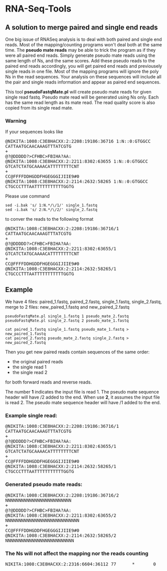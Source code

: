 # RNA-Seq-Tools

## A solution to merge paired and single end reads
One big issue of RNASeq analysis is to deal with both paired and single end reads. 
Most of the mapping/counting programs won't deal both at the same time. 
The __pseudo mate reads__ may be able to trick the program as if they were all paired end reads.
Simply generate pseudo mate reads using the same length of Ns, and the same scores.
Add these pseudo reads to the paired end reads accordingly, you will get paired end reads and 
previousely single reads in one file. Most of the mapping programs will ignore the poly Ns in the read sequences. 
Your analysis on these sequences will include all the pair and single reads information and appear as paired end sequences.


This tool **pseudoFastqMate.pl** will create pseudo mate reads for given single read fastq.
Pseudo mate read will be generated using Ns only. Each has the same read length as its mate read.
The read quality score is also copied from its single read mate.

### Warning
If your sequences looks like 
<pre>
@NIKITA:1008:C3E8HACXX:2:2208:19186:36716 1:N::0:GTGGCC
CATTAATGCAACAAAGTTTATCGTG  
+
@?@DDDDD?>CFHBC>FBIHA?AA:  
@NIKITA:1008:C3E8HACXX:2:2211:8302:63655 1:N::0:GTGGCC  
GTCATCTATGCAAAACATTTTTTTTCNT  
+
CC@FFFFDDHGDDFHGEGGGIJIIE9#0  
@NIKITA:1008:C3E8HACXX:2:2114:2632:58265 1:N::0:GTGGCC
CTGCCCTTTAATTTTTTTTTTTGGTG  
</pre>

Please use command 
```
sed -i.bak 's/ 1:N.*/\/1/' single_1.fastq
sed -i.bak 's/ 2:N.*/\/2/' single_2.fastq
```

to conver the reads to the following format

<pre>
@NIKITA:1008:C3E8HACXX:2:2208:19186:36716/1  
CATTAATGCAACAAAGTTTATCGTG  
+
@?@DDDDD?>CFHBC>FBIHA?AA:  
@NIKITA:1008:C3E8HACXX:2:2211:8302:63655/1  
GTCATCTATGCAAAACATTTTTTTTCNT  
+
CC@FFFFDDHGDDFHGEGGGIJIIE9#0  
@NIKITA:1008:C3E8HACXX:2:2114:2632:58265/1  
CTGCCCTTTAATTTTTTTTTTTGGTG  
</pre>

## Example
We have 4 files: paired_1.fastq, paired_2.fastq, single_1.fastq, single_2.fastq, merge to 2 files: new_paired_1.fastq and new_paired_2.fastq
```
pseudoFastqMate.pl single_1.fastq 1 pseudo_mate_2.fastq
pseudoFastqMate.pl single_2.fastq 2 pseudo_mate_1.fastq

cat paired_1.fastq single_1.fastq pseudo_mate_1.fastq > new_paired_1.fastq
cat paired_2.fastq pseudo_mate_2.fastq single_2.fastq > new_paired_2.fastq
```
Then you get new paired reads contain sequences of the same order:   
*  the original paired reads 
*  the single read 1 
*  the single read 2 

for both forward reads and reverse reads. 

The number __1__ indicates the input file is read 1. The pseudo mate sequence header will have /2 added to the end.
When use __2__, it assumes the input file is read 2. The pseudo mate sequence header will have /1 added to the end.



### Example single read:
<pre>
@NIKITA:1008:C3E8HACXX:2:2208:19186:36716/1  
CATTAATGCAACAAAGTTTATCGTG  
+
@?@DDDDD?>CFHBC>FBIHA?AA:  
@NIKITA:1008:C3E8HACXX:2:2211:8302:63655/1  
GTCATCTATGCAAAACATTTTTTTTCNT  
+
CC@FFFFDDHGDDFHGEGGGIJIIE9#0  
@NIKITA:1008:C3E8HACXX:2:2114:2632:58265/1  
CTGCCCTTTAATTTTTTTTTTTGGTG  
</pre>
### Generated pseudo mate reads:
<pre>
@NIKITA:1008:C3E8HACXX:2:2208:19186:36716/2
NNNNNNNNNNNNNNNNNNNNNNNNN
+
@?@DDDDD?>CFHBC>FBIHA?AA:
@NIKITA:1008:C3E8HACXX:2:2211:8302:63655/2
NNNNNNNNNNNNNNNNNNNNNNNNNNNN
+
CC@FFFFDDHGDDFHGEGGGIJIIE9#0
@NIKITA:1008:C3E8HACXX:2:2114:2632:58265/2
NNNNNNNNNNNNNNNNNNNNNNNNNN
</pre>

### The Ns will not affect the mapping nor the reads counting
<pre>
NIKITA:1008:C3E8HACXX:2:2316:6604:36112 77      *       0       0       *       *       0       0       NNNNNNNNNNNNNNNNNNNNNNNNNNNNNNNNNNNNNNNNNNNNNNNNN       ++1=BD;:2A<+CB<EFEH<DHC<EB?CE991?9?FHGD6D:FG9DHII       YT:Z:UP YF:Z:NS
NIKITA:1008:C3E8HACXX:2:2316:6604:36112 141     *       0       0       *       *       0       0       GACACTGCAAAGATTTCATTTGGGGATTAGGAATACAGGGAGTACAATG       ++1=BD;:2A<+CB<EFEH<DHC<EB?CE991?9?FHGD6D:FG9DHII       YT:Z:UP
NIKITA:1008:C3E8HACXX:2:2316:8084:36031 77      *       0       0       *       *       0       0       NNNNNNNNNNNNNNNNNNNNNNNNNNNNNNNNNNNNNNNNNNNNNNNN        ?=?D??8BDF7FD?CCFGBCHEH<2AFGG@9:)?FH9?DGCFH<@B;=        YT:Z:UP YF:Z:NS
NIKITA:1008:C3E8HACXX:2:2316:8084:36031 141     *       0       0       *       *       0       0       TACAACACAACCTGCTCAAATCACATTGGACGAACAATGGAACGAGTG        ?=?D??8BDF7FD?CCFGBCHEH<2AFGG@9:)?FH9?DGCFH<@B;=        YT:Z:UP
NIKITA:1008:C3E8HACXX:2:2316:12311:36074        77      *       0       0       *       *       0       0       NNNNNNNNNNNNNNNNNNNNNNNNNNNN    BB8+4ADBFH3?AGGI<F<:C3A+A+):    YT:Z:UP YF:Z:NS
NIKITA:1008:C3E8HACXX:2:2316:12311:36074        141     *       0       0       *       *       0       0       CAACCATCCCTAGTCAGAACACCAACCC    BB8+4ADBFH3?AGGI<F<:C3A+A+):    YT:Z:UP
</pre>
